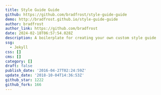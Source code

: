 ```yaml
---
title: Style Guide Guide
github: https://github.com/bradfrost/style-guide-guide
demo: http://bradfrost.github.io/style-guide-guide
author: bradfrost
author_link: https://github.com/bradfrost
date: 2024-02-18T06:57:54.028Z
description: A boilerplate for creating your own custom style guide
ssg:
  - Jekyll
css: []
cms: []
category: []
draft: false
publish_date: '2016-04-27T02:24:59Z'
update_date: '2018-10-04T14:36:53Z'
github_star: 1222
github_fork: 166
---
```

